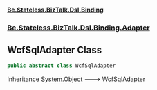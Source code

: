#### [Be.Stateless.BizTalk.Dsl.Binding](README.md 'README')
### [Be.Stateless.BizTalk.Dsl.Binding.Adapter](Be.Stateless.BizTalk.Dsl.Binding.Adapter.md 'Be.Stateless.BizTalk.Dsl.Binding.Adapter')

## WcfSqlAdapter Class

```csharp
public abstract class WcfSqlAdapter
```

Inheritance [System.Object](https://docs.microsoft.com/en-us/dotnet/api/System.Object 'System.Object') &#129106; WcfSqlAdapter